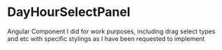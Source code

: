 # DayHourSelectPanel

Angular Component I did for work purposes, including drag select types and etc with specific stylings as I have been requested to implement
